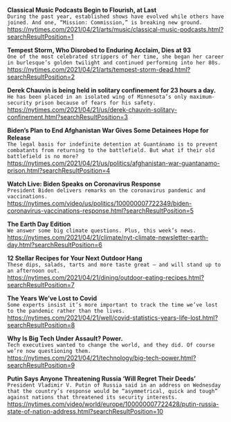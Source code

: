 **Classical Music Podcasts Begin to Flourish, at Last**\
`During the past year, established shows have evolved while others have joined. And one, “Mission: Commission,” is breaking new ground.`\
https://nytimes.com/2021/04/21/arts/music/classical-music-podcasts.html?searchResultPosition=1

**Tempest Storm, Who Disrobed to Enduring Acclaim, Dies at 93**\
`One of the most celebrated strippers of her time, she began her career in burlesque’s golden twilight and continued performing into her 80s.`\
https://nytimes.com/2021/04/21/arts/tempest-storm-dead.html?searchResultPosition=2

**Derek Chauvin is being held in solitary confinement for 23 hours a day.**\
`He has been placed in an isolated wing of Minnesota’s only maximum-security prison because of fears for his safety.`\
https://nytimes.com/2021/04/21/us/derek-chauvin-solitary-confinement.html?searchResultPosition=3

**Biden’s Plan to End Afghanistan War Gives Some Detainees Hope for Release**\
`The legal basis for indefinite detention at Guantánamo is to prevent combatants from returning to the battlefield. But what if their old battlefield is no more?`\
https://nytimes.com/2021/04/21/us/politics/afghanistan-war-guantanamo-prison.html?searchResultPosition=4

**Watch Live: Biden Speaks on Coronavirus Response**\
`President Biden delivers remarks on the coronavirus pandemic and vaccinations.`\
https://nytimes.com/video/us/politics/100000007722349/biden-coronavirus-vaccinations-response.html?searchResultPosition=5

**The Earth Day Edition**\
`We answer some big climate questions. Plus, this week’s news.`\
https://nytimes.com/2021/04/21/climate/nyt-climate-newsletter-earth-day.html?searchResultPosition=6

**12 Stellar Recipes for Your Next Outdoor Hang**\
`These dips, salads, tarts and more taste great — and will stand up to an afternoon out.`\
https://nytimes.com/2021/04/21/dining/outdoor-eating-recipes.html?searchResultPosition=7

**The Years We’ve Lost to Covid**\
`Some experts insist it’s more important to track the time we’ve lost to the pandemic rather than the lives.`\
https://nytimes.com/2021/04/21/well/covid-statistics-years-life-lost.html?searchResultPosition=8

**Why Is Big Tech Under Assault? Power.**\
`Tech executives wanted to change the world, and they did. Of course we’re now questioning them.`\
https://nytimes.com/2021/04/21/technology/big-tech-power.html?searchResultPosition=9

**Putin Says Anyone Threatening Russia ‘Will Regret Their Deeds’**\
`President Vladimir V. Putin of Russia said in an address on Wednesday that the country’s response would be “asymmetrical, quick and tough” against nations that threatened its security interests.`\
https://nytimes.com/video/world/europe/100000007722428/putin-russia-state-of-nation-address.html?searchResultPosition=10


